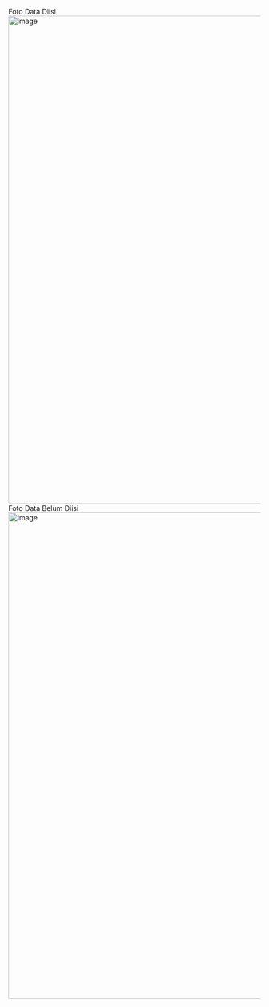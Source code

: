 Foto Data Diisi
<img width="780" height="974" alt="image" src="https://github.com/user-attachments/assets/f50fb286-d7a6-4926-9d7a-a3532d99ab6c" />
Foto Data Belum Diisi
<img width="781" height="971" alt="image" src="https://github.com/user-attachments/assets/9fc1a9b5-85f9-49b2-9669-ce5c89224ebe" />
